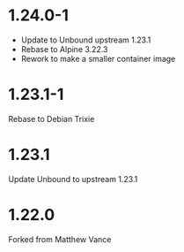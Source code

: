 # 1.24.0-1

* Update to Unbound upstream 1.23.1
* Rebase to Alpine 3.22.3
* Rework to make a smaller container image

# 1.23.1-1
Rebase to Debian Trixie

# 1.23.1
Update Unbound to upstream 1.23.1

# 1.22.0
Forked from Matthew Vance
